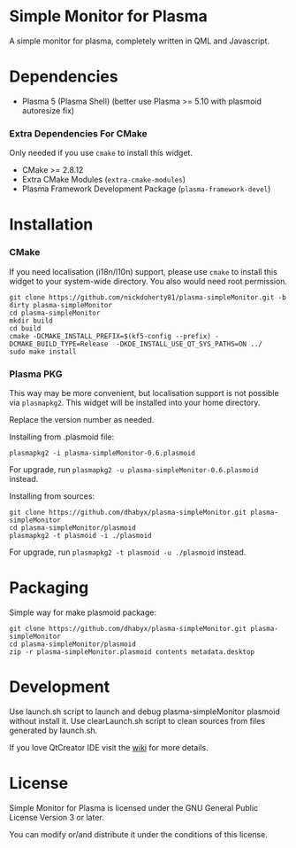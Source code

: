 Simple Monitor for Plasma
=========================

A simple monitor for plasma, completely written in QML and Javascript.

Dependencies
============

- Plasma 5 (Plasma Shell) (better use Plasma >= 5.10 with plasmoid autoresize fix)

### Extra Dependencies For CMake ###

Only needed if you use `cmake` to install this widget.

- CMake >= 2.8.12
- Extra CMake Modules (`extra-cmake-modules`)
- Plasma Framework Development Package (`plasma-framework-devel`)

Installation
============

### CMake ###

If you need localisation (i18n/l10n) support, please use `cmake` to install this widget to your system-wide directory. You also would need root permission.

````Shell
git clone https://github.com/nickdoherty81/plasma-simpleMonitor.git -b dirty plasma-simpleMonitor
cd plasma-simpleMonitor
mkdir build
cd build
cmake -DCMAKE_INSTALL_PREFIX=$(kf5-config --prefix) -DCMAKE_BUILD_TYPE=Release  -DKDE_INSTALL_USE_QT_SYS_PATHS=ON ../
sudo make install
````
### Plasma PKG ###

This way may be more convenient, but localisation support is not possible via `plasmapkg2`. This widget will be installed into your home directory.

Replace the version number as needed.

Installing from .plasmoid file:
````Shell
plasmapkg2 -i plasma-simpleMonitor-0.6.plasmoid
````
For upgrade, run `plasmapkg2 -u plasma-simpleMonitor-0.6.plasmoid` instead.

Installing from sources:
````Shell
git clone https://github.com/dhabyx/plasma-simpleMonitor.git plasma-simpleMonitor
cd plasma-simpleMonitor/plasmoid
plasmapkg2 -t plasmoid -i ./plasmoid
````
For upgrade, run `plasmapkg2 -t plasmoid -u ./plasmoid` instead.

Packaging
=========

Simple way for make plasmoid package:

````Shell
git clone https://github.com/dhabyx/plasma-simpleMonitor.git plasma-simpleMonitor
cd plasma-simpleMonitor/plasmoid
zip -r plasma-simpleMonitor.plasmoid contents metadata.desktop
````

Development
===========

Use launch.sh script to launch and debug plasma-simpleMonitor plasmoid without install it.
Use clearLaunch.sh script to clean sources from files generated by launch.sh.

If you love QtCreator IDE visit the [wiki](https://github.com/dhabyx/plasma-simpleMonitor/wiki) for more details.

License
=======
Simple Monitor for Plasma is licensed under the GNU General Public License Version 3 or later.

You can modify or/and distribute it under the conditions of this license.
